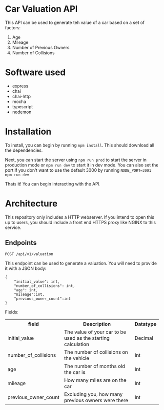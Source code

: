 # Car Valuation API


This API can be used to generate teh value of a car based on a set of factors:

1. Age
2. Mileage
3. Number of Previous Owners
4. Number of Collisions

# Software used
- express
- chai
- chai-http
- mocha
- typescript
- nodemon

# Installation
To install, you can begin by running `npm install`. This should download all the dependencies.

Next, you can start the server using `npm run prod` to start the server in production mode or `npm run dev` to start it in dev mode. You can also set the port if you don't want to use the default 3000 by running `NODE_PORT=3001 npm run dev`

Thats it! You can begin interacting with the API.


# Architecture
This repository only includes a HTTP webserver. If you intend to open this up to users, you should include a front
end HTTPS proxy like NGINX to this service.


## Endpoints
`POST /api/v1/valuation`


This endpoint can be used to generate a valuation. You will need to provide it with a JSON body:
```
{ 
    "initial_value": int,
    "number_of_collisions": int,
    "age": int,
    "mileage":int,
    "previous_owner_count":int
}
```

Fields:
<table>
<tr>
<th>field</th><th>Description</th><th>Datatype</th>
</tr>
<tr>
  <td>initial_value</td><td> The value of your car to be used as the starting calculation </td><td>Decimal</td>
  </tr>
  <td>number_of_collisions</td> <td>The number of collisions on the vehicle</td><td>Int</td>
   </tr>
  <td>age</td><td> The number of months old the car is</td><td>Int</td>
   </tr>
  <td>mileage</td><td>How many miles are on the car</td><td>Int</td>
   </tr>
  <td>previous_owner_count</td><td> Excluding you, how many previous owners were there</td><td>Int</td>
   </tr></table>